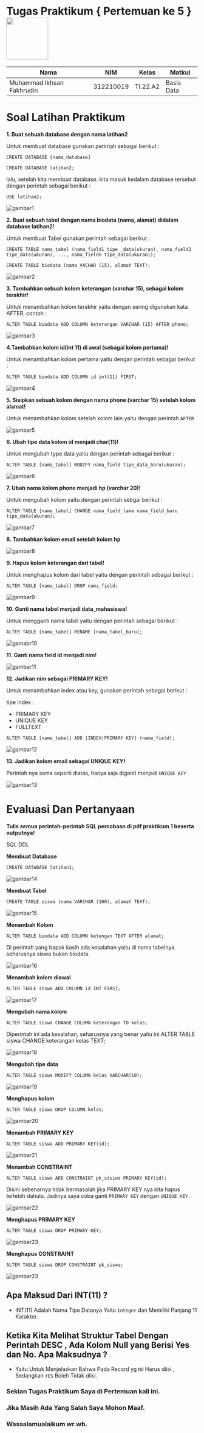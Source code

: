 # Tugas Praktikum { Pertemuan ke 5 } <img src=https://qph.fs.quoracdn.net/main-qimg-648763cc041459725b62108f4fdf5b91 width="110px" >
|**Nama**|**NIM**|**Kelas**|**Matkul**|
|----|---|-----|------|
|Muhammad Ikhsan Fakhrudin|312210019|TI.22.A2|Basis Data|

# Soal Latihan Praktikum

**1. Buat sebuah database dengan nama latihan2**

Untuk membuat database gunakan perintah sebagai berikut :

`CREATE DATABASE [nama_database]`

`CREATE DATABASE latihan2;`

lalu, setelah kita membuat database. kita masuk kedalam database tersebut dengan perintah sebagai berikut :

`USE latihan2;`

![gambar1](screenshot/ss1.png)

**2. Buat sebuah tabel dengan nama biodata (nama, alamat) didalam database latihan2!**

Untuk membuat Tabel gunakan perintah sebagai berikut :

`CREATE TABLE nama_tabel (nama_field1 tipe _data(ukuran), nama_field2 tipe_data(ukuran), ..., nama_fieldn tipe_data(ukuran));`

`CREATE TABLE biodata (nama VACHAR (15), alamat TEXT);`

![gambar2](screenshot/ss2.png)

**3. Tambahkan sebuah kolom keterangan (varchar 15), sebagai kolom terakhir!**

Untuk menambahkan kolom terakhir yaitu dengan sering digunakan kata AFTER, contoh :

`ALTER TABLE biodata ADD COLUMN keterangan VARCHAR (15) AFTER phone;`

![gambar3](screenshot/ss3.png)

**4.Tambahkan kolom id(int 11) di awal (sebagai kolom pertama)!**

Untuk menambahkan kolom pertama yaitu dengan perintah sebagai berikut :

`ALTER TABLE biodata ADD COLUMN id int(11) FIRST; `

![gambar4](screenshot/ss4.png)

**5. Sisipkan sebuah kolom dengan nama phone (varchar 15) setelah kolom alamat!**

Untuk menambahkan kolom setelah kolom lain yaitu dengan perintah `AFTER`

![gambar5](screenshot/ss5.png)

**6. Ubah tipe data kolom id menjadi char(11)!**

Untuk mengubah type data yaitu dengan perintah sebagai berikut :

`ALTER TABLE [nama_tabel] MODIFY nama_field tipe_data_baru(ukuran);`

![gambar6](screenshot/ss6.png)

**7. Ubah nama kolom phone menjadi hp (varchar 20)!**

Untuk mengubah kolom yaitu dengan perintah sebgai berikut :

`ALTER TABLE [nama_tabel] CHANGE nama_field_lama nama_field_baru tipe_data(ukuran);`

![gambar7](screenshot/ss7.png)

**8. Tambahkan kolom email setelah kolom hp**

![gambar8](screenshot/ss8.png)

**9. Hapus kolom keterangan dari tabel!**

Untuk menghapus kolom dari tabel yaitu dengan perintah sebagai berikut :

`ALTER TABLE [nama_tabel] DROP nama_field;`

![gambar9](screenshot/ss9.png)

**10. Ganti nama tabel menjadi data_mahasiswa!**

Untuk mengganti nama tabel yaitu dengan perintah sebagai berikut :

`ALTER TABLE [nama_tabel] RENAME [nama_tabel_baru];`

![gamabr10](screenshot/ss10.png)

**11. Ganti nama field id menjadi nim!**

![gambar11](screenshot/ss11.png)

**12. Jadikan nim sebagai PRIMARY KEY!**

Untuk menambahkan index atau key, gunakan perintah sebagai berikut :

tipe index :

- PRIMARY KEY
- UNIQUE KEY
- FULLTEXT

`ALTER TABLE [nama_tabel] ADD [INDEX|PRIMARY KEY] (nama_field);`

![gambar12](screenshot/ss12.png)

**13. Jadikan kolom email sebagai UNIQUE KEY!**

Perintah nya sama seperti diatas, hanya saja diganti menjadi `UNIQUE KEY`

![gambar13](screenshot/ss13.png)

# Evaluasi Dan Pertanyaan

**Tulis semua perintah-perintah SQL percobaan di pdf praktikum 1 beserta outputnya!**

SQL DDL

**Membuat Database**

`CREATE DATABASE latihan1;`

![gambar14](screenshot/ss14.png)

**Membuat Tabel**

`CREATE TABLE siswa (nama VARCHAR (100), alamat TEXT);`

![gambar15](screenshot/ss15.png)

**Menambah Kolom**

`ALTER TABLE biodata ADD COLUMN ketengan TEXT AFTER alamat;`

Di perintah yang bapak kasih ada kesalahan yaitu di nama tabelnya. seharusnya siswa bukan biodata.

![gambar16](screenshot/ss16.png)

**Menambah kolom diawal**

`ALTER TABLE siswa ADD COLUMN id INT FIRST;`

![gambar17](screenshot/ss17.png)

**Mengubah nama kolom**

`ALTER TABLE siswa CHANGE COLUMN keterangan TO kelas;`

Diperintah ini ada kesalahan, seharusnya yang benar yaitu ini ALTER TABLE siswa CHANGE keterangan kelas TEXT;

![gambar18](screenshot/ss18.png)

**Mengubah tipe data**

`ALTER TABLE siswa MODIFY COLUMN kelas VARCHAR(10);`

![gambar19](screenshot/ss19.png)

**Menghapus kolom**

`ALTER TABLE siswa DROP COLUMN kelas;`

![gambar20](screenshot/ss20.png)

**Menambah PRIMARY KEY**

`ALTER TABLE siswa ADD PRIMARY KEY(id);`

![gambar21](screenshot/ss21.png)

**Menambah CONSTRAINT**

`ALTER TABLE siswa ADD CONSTRAINT pk_sisiwa PRIMARY KEY(id);`

Disini sebenarnya tidak bermasalah jika PRIMARY KEY nya kita hapus terlebih dahulu. Jadinya saya coba ganti `PRIMARY KEY` dengan `UNIQUE KEY.`

![gambar22](screenshot/ss22.png)

**Menghapus PRIMARY KEY**

`ALTER TABLE siswa DROP PRIMARY KEY;`

![gambar23](screenshot/ss23.png)

**Menghapus CONSTRAINT**

`ALTER TABLE siswa DROP CONSTRAINT pk_siswa;`

![gambar23](screenshot/ss23.png)

## Apa Maksud Dari INT(11) ?

- INT(11) Adalah Nama Tipe Datanya Yaitu `Integer` dan Memiliki Panjang 11 Karakter.

## Ketika Kita Melihat Struktur Tabel Dengan Perintah DESC , Ada Kolom Null yang Berisi Yes dan No. Apa Maksudnya ?

- Yaitu Untuk Menjelaskan Bahwa Pada Record yg `NO` Harus diisi , Sedangkan `YES` Boleh Tidak diisi.


### Sekian Tugas Praktikum Saya di Pertemuan kali ini. 

### Jika Masih Ada Yang Salah Saya Mohon Maaf.

### Wassalamualaikum wr.wb. 